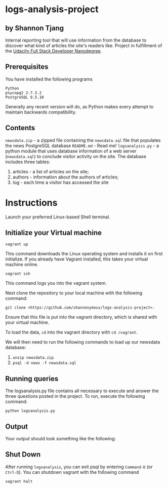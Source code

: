 # logs-analysis-project
## by Shannon Tjang
Internal reporting tool that will use information from the database to discover what kind of articles the site's readers like. Project in fulfillment of the [Udacity Full Stack Developer Nanodegree](https://www.udacity.com/course/full-stack-web-developer-nanodegree--nd004).



## Prerequisites
You have installed the following programs
```
Python
psycopg2 2.7.3.2
PostgreSQL 9.5.10
```
Generally any recent version will do, as Python makes every attempt to maintain backwards compatibility.


## Contents
`newsdata.zip` - a zipped file containing the `newsdata.sql` file that populates the news PostgreSQL database
`README.md` - Read me!
`logsanalysis.py` - a python module that uses database information of a web server (`newsdata.sql`) to conclude visitor activity on the site. The database includes three tables:
  1. articles - a list of articles on the site;
  2. authors - information about the authors of articles;
  3. log - each time a visitor has accessed the site

# Instructions

Launch your preferred Linux-based Shell terminal.

## Initialize your Virtual machine

```
vagrant up
```
This command downloads the Linux operating system and installs it on first initialize. If you already have Vagrant installed, this takes your virtual machine online.

```
vagrant ssh
```
This command logs you into the vagrant system.

Next clone the repository to your local machine with the following command:
```
git clone <https://github.com/shannonymous/logs-analysis-project>.
```
Ensure that this file is put into the vagrant directory, which is shared with your virtual machine.

To load the data, `cd` into the vagrant directory with `cd /vagrant`.

We will then need to run the following commands to load up our newsdata database:
  1. `unzip newsdata.zip`
  2. `psql -d news -f newsdata.sql`

## Running queries
The logsanalysis.py file contains all necessary to execute and answer the three questions posted in the project. To run, execute the following command:
```
python logsanalysis.py
```

## Output
Your output should look something like the following:



## Shut Down
After running `logsanalysis`, you can exit psql by entering `Command-D` (or `Ctrl-D`). You can shutdown vagrant with the following command
```
vagrant halt
```
